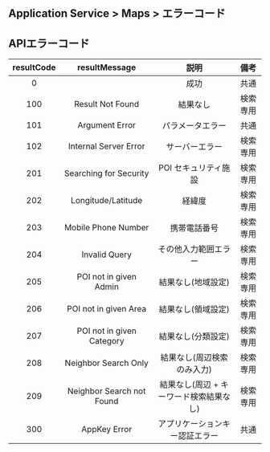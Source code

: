## Application Service > Maps > エラーコード

## APIエラーコード
|resultCode|	resultMessage|	説明|	備考|
|:---:|:---:|:---:|:---:|
|0|	|成功|	共通|
|100|Result Not Found|		結果なし|	検索専用|
|101|Argument Error|	パラメータエラー|	共通|
|102|Internal Server Error|サーバーエラー|	検索専用|
|201|	Searching for Security| POI	セキュリティ施設|	検索専用|
|202|	Longitude/Latitude |経緯度|	検索専用|
|203|	Mobile Phone Number|携帯電話番号|	検索専用|
|204|	Invalid Query|その他入力範囲エラー|	検索専用|
|205|	POI not in given Admin|結果なし(地域設定)|	検索専用|
|206|	POI not in given Area|結果なし(領域設定)|	検索専用|
|207|	POI not in given Category|結果なし(分類設定)|	検索専用|
|208|	Neighbor Search Only|結果なし(周辺検索のみ入力)|	検索専用|
|209|	Neighbor Search not Found|結果なし(周辺 + キーワード検索結果なし)|	検索専用|
|300|	AppKey Error|アプリケーションキー認証エラー	|共通|


